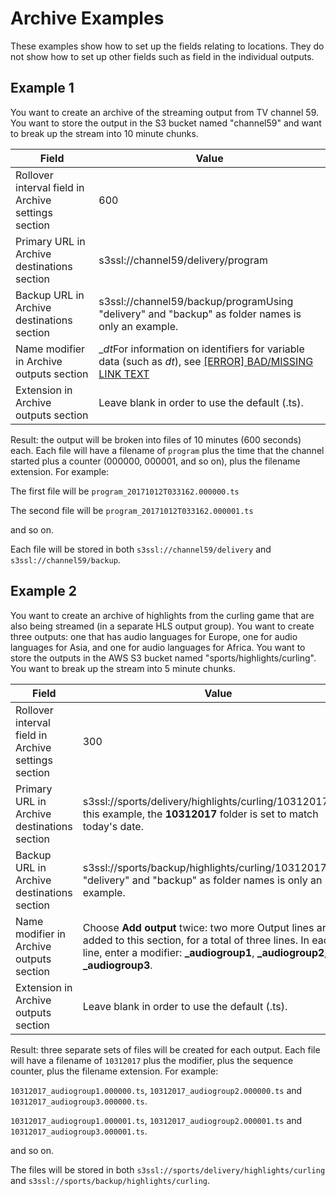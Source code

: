 # Archive Examples<a name="archive-examples"></a>

These examples show how to set up the fields relating to locations\. They do not show how to set up other fields such as field in the individual outputs\.

## Example 1<a name="archive-example-1"></a>

You want to create an archive of the streaming output from TV channel 59\. You want to store the output in the S3 bucket named "channel59" and want to break up the stream into 10 minute chunks\.


| Field | Value | 
| --- | --- | 
| Rollover interval field in Archive settings section | 600 | 
| Primary URL in Archive destinations section | s3ssl://channel59/delivery/program | 
| Backup URL in Archive destinations section | s3ssl://channel59/backup/programUsing "delivery" and "backup" as folder names is only an example\. | 
| Name modifier in Archive outputs section | \_$dt$For information on identifiers for variable data \(such as $dt$\), see [[ERROR] BAD/MISSING LINK TEXT](variable-data-identifiers.md) | 
| Extension in Archive outputs section | Leave blank in order to use the default \(\.ts\)\. | 

Result: the output will be broken into files of 10 minutes \(600 seconds\) each\. Each file will have a filename of `program` plus the time that the channel started plus a counter \(000000, 000001, and so on\), plus the filename extension\. For example:

The first file will be `program_20171012T033162.000000.ts`

The second file will be `program_20171012T033162.000001.ts`

and so on\.

Each file will be stored in both `s3ssl://channel59/delivery` and `s3ssl://channel59/backup`\. 

## Example 2<a name="archive-example-3"></a>

You want to create an archive of highlights from the curling game that are also being streamed \(in a separate HLS output group\)\. You want to create three outputs: one that has audio languages for Europe, one for audio languages for Asia, and one for audio languages for Africa\. You want to store the outputs in the AWS S3 bucket named "sports/highlights/curling"\. You want to break up the stream into 5 minute chunks\. 


| Field | Value | 
| --- | --- | 
| Rollover interval field in Archive settings section | 300 | 
| Primary URL in Archive destinations section | s3ssl://sports/delivery/highlights/curling/10312017In this example, the **10312017** folder is set to match today's date\. | 
| Backup URL in Archive destinations section | s3ssl://sports/backup/highlights/curling/10312017Using "delivery" and "backup" as folder names is only an example\. | 
| Name modifier in Archive outputs section |  Choose **Add output** twice: two more Output lines are added to this section, for a total of three lines\. In each line, enter a modifier: **\_audiogroup1**, **\_audiogroup2**, and **\_audiogroup3**\.  | 
| Extension in Archive outputs section | Leave blank in order to use the default \(\.ts\)\. | 

Result: three separate sets of files will be created for each output\. Each file will have a filename of `10312017` plus the modifier, plus the sequence counter, plus the filename extension\. For example:

`10312017_audiogroup1.000000.ts`, `10312017_audiogroup2.000000.ts` and `10312017_audiogroup3.000000.ts`\. 

`10312017_audiogroup1.000001.ts`, `10312017_audiogroup2.000001.ts` and `10312017_audiogroup3.000001.ts`\. 

and so on\.

The files will be stored in both `s3ssl://sports/delivery/highlights/curling` and `s3ssl://sports/backup/highlights/curling`\.